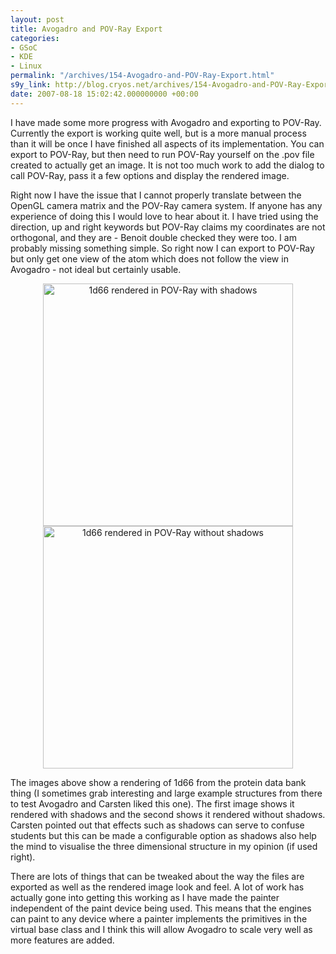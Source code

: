 ```yaml
---
layout: post
title: Avogadro and POV-Ray Export
categories:
- GSoC
- KDE
- Linux
permalink: "/archives/154-Avogadro-and-POV-Ray-Export.html"
s9y_link: http://blog.cryos.net/archives/154-Avogadro-and-POV-Ray-Export.html
date: 2007-08-18 15:02:42.000000000 +00:00
---
```

<span><p>I have made some more progress with Avogadro and exporting to POV-Ray. Currently the export is working quite well, but is a more manual process than it will be once I have finished all aspects of its implementation. You can export to POV-Ray, but then need to run POV-Ray yourself on the .pov file created to actually get an image. It is not too much work to add the dialog to call POV-Ray, pass it a few options and display the rendered image.</p>

<p>Right now I have the issue that I cannot properly translate between the OpenGL camera matrix and the POV-Ray camera system. If anyone has any experience of doing this I would love to hear about it. I have tried using the direction, up and right keywords but POV-Ray claims my coordinates are not orthogonal, and they are - Benoit double checked they were too. I am probably missing something simple. So right now I can export to POV-Ray but only get one view of the atom which does not follow the view in Avogadro - not ideal but certainly usable.</p>

<center><img src="http://blog.cryos.net/uploads/1d66.png" width="400" height="388" alt="1d66 rendered in POV-Ray with shadows" title="1d66 rendered in POV-Ray with shadows" /><img src="http://blog.cryos.net/uploads/1d66-ns.png" width="400" height="388" alt="1d66 rendered in POV-Ray without shadows" title="1d66 rendered in POV-Ray without shadows" /></center>

<p>The images above show a rendering of 1d66 from the protein data bank thing (I sometimes grab interesting and large example structures from there to test Avogadro and Carsten liked this one). The first image shows it rendered with shadows and the second shows it rendered without shadows. Carsten pointed out that effects such as shadows can serve to confuse students but this can be made a configurable option as shadows also help the mind to visualise the three dimensional structure in my opinion (if used right).</p>

<p>There are lots of things that can be tweaked about the way the files are exported as well as the rendered image look and feel. A lot of work has actually gone into getting this working as I have made the painter independent of the paint device being used. This means that the engines can paint to any device where a painter implements the primitives in the virtual base class and I think this will allow Avogadro to scale very well as more features are added.</p></span>
